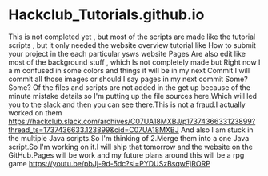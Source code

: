 # Hackclub_Tutorials.github.io
This is not completed yet , but most of the scripts are made like the tutorial scripts , but it only needed the website overview tutorial like How to submit your project in the each particular ysws website Pages Are also edit like most of the background stuff , which Is not completely made but Right now I a m confused in some colors and things it will be in my next Commit I will commit all those images or should I say pages in my next commit 
Some?Some?
Of the files and scripts are not added in the get up because of the minute mistake details so I'm putting up the file sources here.Which will led you to the slack and then you can see there.This is not a fraud.I actually worked on them
https://hackclub.slack.com/archives/C07UA18MXBJ/p1737436633123899?thread_ts=1737436633.123899&cid=C07UA18MXBJ
And also I am stuck in the multiple Java scripts.So I'm thinking of 2.Merge them into a one Java script.So I'm working on it.I will ship that tomorrow and the website on the GitHub.Pages will be work and my future plans around this will be a rpg game
https://youtu.be/pbJj-9d-5dc?si=PYDUSzBsqwFjRORP
